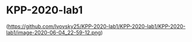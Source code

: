 # KPP-2020-lab1
(https://github.com/lvovsky25/KPP-2020-lab1/KPP-2020-lab1/KPP-2020-lab1/image-2020-06-04_22-59-12.png)

